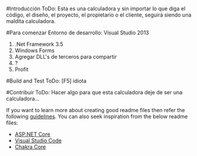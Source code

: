 #Introducción
ToDo: Esta es una calculadora y sin importar lo que diga el código, el diseño, el proyecto, el propietario o el cliente, seguirá siendo una maldita calculadora. 

#Para comenzar
Entorno de desarrollo: Visual Studio 2013
1.	.Net Framework 3.5
2.	Windows Forms
3.	Agregar DLL's de terceros para compartir
4.	?
5.	Profit

#Build and Test
ToDo: [F5] idiota 

#Contribuir
ToDo: Hacer algo para que esta calculadora deje de ser una calculadora... 

If you want to learn more about creating good readme files then refer the following [guidelines](https://www.visualstudio.com/en-us/docs/git/create-a-readme). You can also seek inspiration from the below readme files:
- [ASP.NET Core](https://github.com/aspnet/Home)
- [Visual Studio Code](https://github.com/Microsoft/vscode)
- [Chakra Core](https://github.com/Microsoft/ChakraCore)